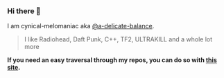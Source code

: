 ### Hi there 👋
I am cynical-melomaniac aka [@a-delicate-balance](https://github.com/a-delicate-balance/a-delicate-balance).
> I like Radiohead, Daft Punk, C++, TF2, ULTRAKILL and a whole lot more

**If you need an easy traversal through my repos, you can do so with [this site](https://a-delicate-balance.github.io/cy-man-pages/).**
